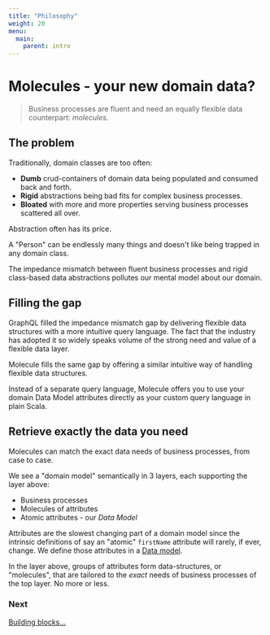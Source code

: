 ```yaml
---
title: "Philosophy"
weight: 20
menu:
  main:
    parent: intro
---
```



# Molecules - your new <nobr>domain data?</nobr>

>Business processes are fluent and need an equally flexible data counterpart: _molecules_.


## The problem

Traditionally, domain classes are too often:

- **Dumb** crud-containers of domain data being populated and consumed back and forth.
- **Rigid** abstractions being bad fits for complex business processes.
- **Bloated** with more and more properties serving business processes scattered all over.

Abstraction often has its price. 

A "Person" can be endlessly many things and doesn't like being trapped in any domain class.

The impedance mismatch between fluent business processes and rigid class-based data abstractions pollutes our mental model about our domain.


## Filling the gap

GraphQL filled the impedance mismatch gap by delivering flexible data structures with a more intuitive query language. The fact that the industry has adopted it so widely speaks volume of the strong need and value of a flexible data layer.


Molecule fills the same gap by offering a similar intuitive way of handling flexible data structures. 

Instead of a separate query language, Molecule offers you to use your domain Data Model attributes directly as your custom query language in plain Scala.



## Retrieve exactly the data you need

Molecules can match the exact data needs of business processes, from case to case.

We see a "domain model" semantically in 3 layers, each supporting the layer above:

- Business processes
- Molecules of attributes 
- Atomic attributes - our _Data Model_


Attributes are the slowest changing part of a domain model since the intrinsic definitions of say an "atomic" `firstName` attribute will rarely, if ever, change. We define those attributes in a [Data model](/setup/data-model/). 


In the layer above, groups of attributes form data-structures, or "molecules", that are tailored to the _exact_ needs of business processes of the top layer. No more or less.



### Next

[Building blocks...](/intro/building-blocks)
